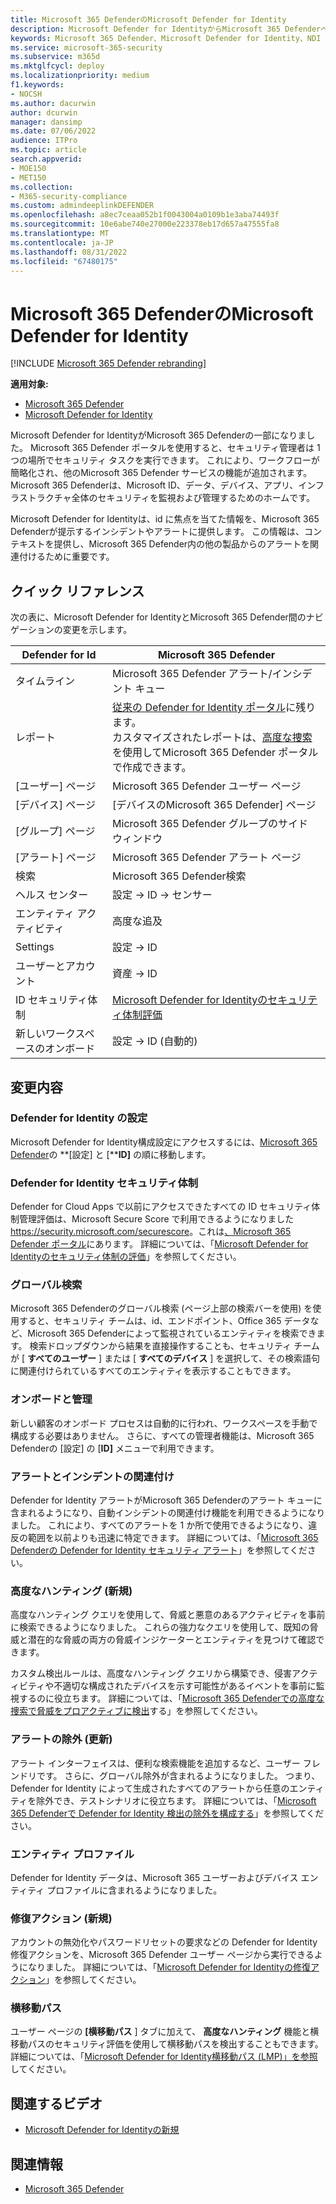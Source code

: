 ```yaml
---
title: Microsoft 365 DefenderのMicrosoft Defender for Identity
description: Microsoft Defender for IdentityからMicrosoft 365 Defenderへの変更について説明します
keywords: Microsoft 365 Defender、Microsoft Defender for Identity、NDI の概要
ms.service: microsoft-365-security
ms.subservice: m365d
ms.mktglfcycl: deploy
ms.localizationpriority: medium
f1.keywords:
- NOCSH
ms.author: dacurwin
author: dcurwin
manager: dansimp
ms.date: 07/06/2022
audience: ITPro
ms.topic: article
search.appverid:
- MOE150
- MET150
ms.collection:
- M365-security-compliance
ms.custom: admindeeplinkDEFENDER
ms.openlocfilehash: a8ec7ceaa052b1f0043004a0109b1e3aba74493f
ms.sourcegitcommit: 10e6abe740e27000e223378eb17d657a47555fa8
ms.translationtype: MT
ms.contentlocale: ja-JP
ms.lasthandoff: 08/31/2022
ms.locfileid: "67480175"
---
```

# <a name="microsoft-defender-for-identity-in-microsoft-365-defender"></a>Microsoft 365 DefenderのMicrosoft Defender for Identity

[!INCLUDE [Microsoft 365 Defender rebranding](../includes/microsoft-defender.md)]

**適用対象:**

- [Microsoft 365 Defender](microsoft-365-defender.md)
- [Microsoft Defender for Identity](/defender-for-identity/)

Microsoft Defender for IdentityがMicrosoft 365 Defenderの一部になりました。 Microsoft 365 Defender ポータルを使用すると、セキュリティ管理者は 1 つの場所でセキュリティ タスクを実行できます。 これにより、ワークフローが簡略化され、他のMicrosoft 365 Defender サービスの機能が追加されます。 Microsoft 365 Defenderは、Microsoft ID、データ、デバイス、アプリ、インフラストラクチャ全体のセキュリティを監視および管理するためのホームです。

Microsoft Defender for Identityは、id に焦点を当てた情報を、Microsoft 365 Defenderが提示するインシデントやアラートに提供します。 この情報は、コンテキストを提供し、Microsoft 365 Defender内の他の製品からのアラートを関連付けるために重要です。

## <a name="quick-reference"></a>クイック リファレンス

次の表に、Microsoft Defender for IdentityとMicrosoft 365 Defender間のナビゲーションの変更を示します。

| **Defender for** Id  | **Microsoft 365 Defender**                                   |
| -------------------------- | ------------------------------------------------------------ |
| タイムライン                   | Microsoft 365 Defender アラート/インシデント キュー                |
| レポート                    | [従来の Defender for Identity ポータル](/defender-for-identity/classic-workspace-portal)に残ります。 <br> カスタマイズされたレポートは、[高度な捜索](#advanced-hunting-new)を使用してMicrosoft 365 Defender ポータルで作成できます。               |
| [ユーザー] ページ                  | Microsoft 365 Defender ユーザー ページ                             |
| [デバイス] ページ                | [デバイスのMicrosoft 365 Defender] ページ                           |
| [グループ] ページ                 | Microsoft 365 Defender グループのサイド ウィンドウ                      |
| [アラート] ページ                 | Microsoft 365 Defender アラート ページ                            |
| 検索                     | Microsoft 365 Defender検索                                |
| ヘルス センター              | 設定 -> ID -> センサー                            |
| エンティティ アクティビティ          | 高度な追及                                             |
| Settings                   | 設定 -> ID                                       |
| ユーザーとアカウント         | 資産 -> ID                                         |
| ID セキュリティ体制  | [Microsoft Defender for Identityのセキュリティ体制評価](/defender-for-identity/security-assessment) |
| 新しいワークスペースのオンボード | 設定 -> ID (自動的)                       |

## <a name="whats-changed"></a>変更内容

### <a name="defender-for-identity-settings"></a>Defender for Identity の設定

Microsoft Defender for Identity構成設定にアクセスするには、[Microsoft 365 Defender](https://security.microsoft.com)の **[設定] と [****ID]** の順に移動します。

### <a name="defender-for-identity-security-posture"></a>Defender for Identity セキュリティ体制

Defender for Cloud Apps で以前にアクセスできたすべての ID セキュリティ体制管理評価は、Microsoft Secure Score で利用できるようになりました<https://security.microsoft.com/securescore>。これは[、Microsoft 365 Defender ポータル](https://security.microsoft.com)にあります。 詳細については、「[Microsoft Defender for Identityのセキュリティ体制の評価](/defender-for-identity/security-assessment)」を参照してください。

### <a name="global-search"></a>グローバル検索

Microsoft 365 Defenderのグローバル検索 (ページ上部の検索バーを使用) を使用すると、セキュリティ チームは、id、エンドポイント、Office 365 データなど、Microsoft 365 Defenderによって監視されているエンティティを検索できます。 検索ドロップダウンから結果を直接操作することも、セキュリティ チームが [ **すべてのユーザー** ] または [ **すべてのデバイス**  ] を選択して、その検索語句に関連付けられているすべてのエンティティを表示することもできます。

### <a name="onboarding-and-administration"></a>オンボードと管理

新しい顧客のオンボード プロセスは自動的に行われ、ワークスペースを手動で構成する必要はありません。 さらに、すべての管理者機能は、Microsoft 365 Defenderの [設定] の [**ID]** メニューで利用できます。

### <a name="alerting-and-incident-correlation"></a>アラートとインシデントの関連付け

Defender for Identity アラートがMicrosoft 365 Defenderのアラート キューに含まれるようになり、自動インシデントの関連付け機能を利用できるようになりました。 これにより、すべてのアラートを 1 か所で使用できるようになり、違反の範囲を以前よりも迅速に特定できます。 詳細については、「[Microsoft 365 Defenderの Defender for Identity セキュリティ アラート](/defender-for-identity/manage-security-alerts)」を参照してください。

### <a name="advanced-hunting-new"></a>高度なハンティング (新規)

高度なハンティング クエリを使用して、脅威と悪意のあるアクティビティを事前に検索できるようになりました。 これらの強力なクエリを使用して、既知の脅威と潜在的な脅威の両方の脅威インジケーターとエンティティを見つけて確認できます。

カスタム検出ルールは、高度なハンティング クエリから構築でき、侵害アクティビティや不適切な構成されたデバイスを示す可能性があるイベントを事前に監視するのに役立ちます。 詳細については、「[Microsoft 365 Defenderでの高度な捜索で脅威をプロアクティブに検出](advanced-hunting-overview.md)する」を参照してください。

### <a name="alert-exclusions-updated"></a>アラートの除外 (更新)

アラート インターフェイスは、便利な検索機能を追加するなど、ユーザー フレンドリです。 さらに、グローバル除外が含まれるようになりました。 つまり、Defender for Identity によって生成されたすべてのアラートから任意のエンティティを除外でき、テストシナリオに役立ちます。 詳細については、「[Microsoft 365 Defenderで Defender for Identity 検出の除外を構成する](/defender-for-identity/exclusions)」を参照してください。

### <a name="entity-profiles"></a>エンティティ プロファイル

Defender for Identity データは、Microsoft 365 ユーザーおよびデバイス エンティティ プロファイルに含まれるようになりました。

### <a name="remediation-actions-new"></a>修復アクション (新規)

アカウントの無効化やパスワードリセットの要求などの Defender for Identity 修復アクションを、Microsoft 365 Defender ユーザー ページから実行できるようになりました。 詳細については、「[Microsoft Defender for Identityの修復アクション](/defender-for-identity/remediation-actions)」を参照してください。

### <a name="lateral-movement-paths"></a>横移動パス

ユーザー ページの **[横移動パス** ] タブに加えて、 **高度なハンティング** 機能と横移動パスのセキュリティ評価を使用して横移動パスを検出することもできます。 詳細については、「[Microsoft Defender for Identity横移動パス (LMP)」を参照](/defender-for-identity/understand-lateral-movement-paths)してください。

## <a name="related-videos"></a>関連するビデオ

- [Microsoft Defender for Identityの新規](https://www.microsoft.com/videoplayer/embed/RE4HcEU)

## <a name="related-information"></a>関連情報

- [Microsoft 365 Defender](microsoft-365-defender.md)
